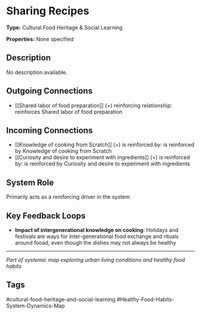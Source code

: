 # Sharing Recipes

**Type:** Cultural Food Heritage & Social Learning

**Properties:** None specified

## Description
No description available.

## Outgoing Connections
- [[Shared labor of food preparation]] (+) reinforcing relationship: reinforces Shared labor of food preparation

## Incoming Connections
- [[Knowledge of   cooking from  Scratch]] (+) is reinforced by: is reinforced by Knowledge of   cooking from  Scratch
- [[Curiosity and desire to experiment with ingredients]] (+) is reinforced by: is reinforced by Curiosity and desire to experiment with ingredients

## System Role
Primarily acts as a reinforcing driver in the system

## Key Feedback Loops
- **Impact of intergenerational knowledge on cooking**: Holidays and festivals are ways for inter-generational food exchange and rituals around fooad, even though the dishes may not always be healthy

---
*Part of systemic map exploring urban living conditions and healthy food habits*

## Tags
#cultural-food-heritage-and-social-learning #Healthy-Food-Habits-System-Dynamics-Map
